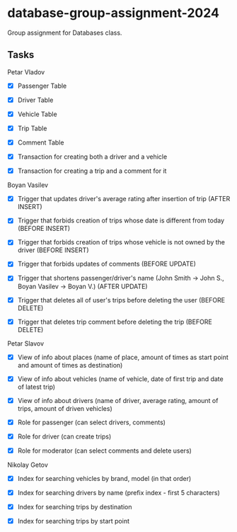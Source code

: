 # database-group-assignment-2024

Group assignment for Databases class.



## Tasks

Petar Vladov

- [X] Passenger Table

- [X] Driver Table

- [X] Vehicle Table

- [X] Trip Table

- [X] Comment Table

- [X] Transaction for creating both a driver and a vehicle

- [X] Transaction for creating a trip and a comment for it

Boyan Vasilev

- [X] Trigger that updates driver's average rating after insertion of trip (AFTER INSERT)

- [X] Trigger that forbids creation of trips whose date is different from today (BEFORE INSERT)

- [X] Trigger that forbids creation of trips whose vehicle is not owned by the driver (BEFORE INSERT)

- [X] Trigger that forbids updates of comments (BEFORE UPDATE)

- [X] Trigger that shortens passenger/driver's name (John Smith -> John S., Boyan Vasilev -> Boyan V.) (AFTER UPDATE)

- [X] Trigger that deletes all of user's trips before deleting the user (BEFORE DELETE)

- [X] Trigger that deletes trip comment before deleting the trip (BEFORE DELETE)

Petar Slavov

- [X] View of info about places (name of place, amount of times as start point and amount of times as destination)

- [X] View of info about vehicles (name of vehicle, date of first trip and date of latest trip)

- [X] View of info about drivers (name of driver, average rating, amount of trips, amount of driven vehicles)

- [X] Role for passenger (can select drivers, comments)

- [X] Role for driver (can create trips)

- [X] Role for moderator (can select comments and delete users)

Nikolay Getov

- [X] Index for searching vehicles by brand, model (in that order)

- [X] Index for searching drivers by name (prefix index - first 5 characters)

- [X] Index for searching trips by destination

- [X] Index for searching trips by start point
